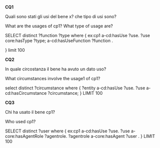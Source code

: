 **CQ1**

Quali sono stati gli usi del bene x? che tipo di usi sono?

What are the usages of cp1? What type of usage are?

SELECT distinct ?function ?type where {
ex:cp1 a-cd:hasUse ?use.
?use core:hasType ?type;
a-cd:hasUseFunction ?function .

}
limit 100

**CQ2**

In quale circostanza il bene ha avuto un dato uso?

What circumstances involve the usage1 of cp1?

select distinct ?circumstance where {
?entity a-cd:hasUse ?use.
?use a-cd:hasCircumstance ?circumstance;
}
LIMIT 100


**CQ3**

Chi ha usato il bene cp1?

Who used cp1?

SELECT distinct ?user where {
ex:cp1 a-cd:hasUse ?use.
?use a-core:hasAgentRole ?agentrole.
?agentrole a-core:hasAgent ?user .
}
LIMIT 100
